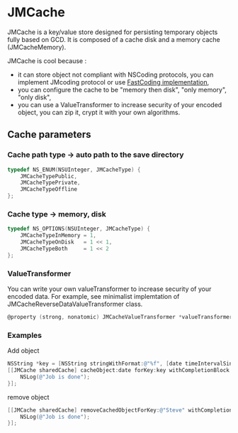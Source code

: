 
# JMCache 
JMCache is a key/value store designed for persisting temporary objects fully based on GCD.
It is composed of a cache disk and a memory cache (JMCacheMemory).

JMCache is cool because :
* it can store object not compliant with NSCoding protocols, you can implement JMcoding protocol or use [FastCoding implementation](https://github.com/nicklockwood/FastCoding),
* you can configure the cache to be "memory then disk", "only memory", "only disk",
* you can use a ValueTransformer to increase security of your encoded object, you can zip it, crypt it with your own algorithms.


## Cache parameters
### Cache path type -> auto path to the save directory

```objective-c
typedef NS_ENUM(NSUInteger, JMCacheType) {
    JMCacheTypePublic,
    JMCacheTypePrivate,
    JMCacheTypeOffline
};
```

### Cache type -> memory, disk 

```objective-c
typedef NS_OPTIONS(NSUInteger, JMCacheType) {
    JMCacheTypeInMemory = 1,
    JMCacheTypeOnDisk   = 1 << 1,
    JMCacheTypeBoth     = 1 << 2
};
```

### ValueTransformer
You can write your own valueTransformer to increase security of your encoded data.
For example, see minimalist implemtation of JMCacheReverseDataValueTransformer class.
```objective-c
@property (strong, nonatomic) JMCacheValueTransformer *valueTransformer;
```

### Examples
Add object
```objective-c
NSString *key = [NSString stringWithFormat:@"%f", [date timeIntervalSinceNow]];
[[JMCache sharedCache] cacheObject:date forKey:key withCompletionBlock:^(BOOL resul, NSError *error) {
    NSLog(@"Job is done");
}];
```

remove object
```objective-c
[[JMCache sharedCache] removeCachedObjectForKey:@"Steve" withCompletionBlock:^(BOOL resul, NSError *error) {
    NSLog(@"Job is done");
}];
```




